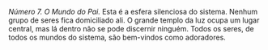 ﻿<em>Número 7. O Mundo do Pai.</em> Esta é a esfera silenciosa do sistema. Nenhum grupo de seres fica domiciliado ali. O grande templo da luz ocupa um lugar central, mas lá dentro não se pode discernir ninguém. Todos os seres, de todos os mundos do sistema, são bem-vindos como adoradores.